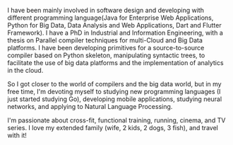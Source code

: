 I have been mainly involved in software design and developing with different programming language(Java for Enterprise Web Applications, Python for Big Data, Data Analysis and Web Applications, Dart and Flutter Framework). I have a PhD in Industrial and Information Engineering, with a thesis on Parallel compiler techniques for multi-Cloud and Big Data platforms. I have been developing primitives for a source-to-source compiler based on Python skeleton, manipulating syntactic trees, to facilitate the use of big data platforms and the implementation of analytics in the cloud.

So I got closer to the world of compilers and the big data world, but in my free time, I'm devoting myself to studying new programming languages ​​(I just started studying Go), developing mobile applications, studying neural networks, and applying to Natural Language Processing.

I'm passionate about cross-fit, functional training, running, cinema, and TV series.
I love my extended family (wife, 2 kids, 2 dogs, 3 fish), and travel with it!
